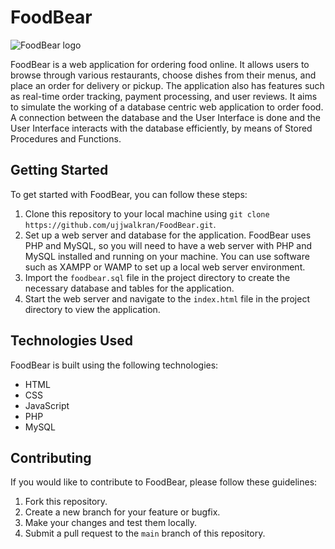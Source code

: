 # FoodBear

![FoodBear logo](https://github.com/ujjwalkran/FoodBear/blob/main/logo.png)

FoodBear is a web application for ordering food online. It allows users to browse through various restaurants, choose dishes from their menus, and place an order for delivery or pickup. The application also has features such as real-time order tracking, payment processing, and user reviews. It aims to simulate the working of a database centric web application to order food. A connection between the database and the User Interface is done and the User Interface interacts with the database efficiently, by means of Stored Procedures and Functions.

## Getting Started

To get started with FoodBear, you can follow these steps:

1. Clone this repository to your local machine using `git clone https://github.com/ujjwalkran/FoodBear.git`.
2. Set up a web server and database for the application. FoodBear uses PHP and MySQL, so you will need to have a web server with PHP and MySQL installed and running on your machine. You can use software such as XAMPP or WAMP to set up a local web server environment.
3. Import the `foodbear.sql` file in the project directory to create the necessary database and tables for the application.
4. Start the web server and navigate to the `index.html` file in the project directory to view the application.

## Technologies Used

FoodBear is built using the following technologies:

- HTML
- CSS
- JavaScript
- PHP
- MySQL

## Contributing

If you would like to contribute to FoodBear, please follow these guidelines:

1. Fork this repository.
2. Create a new branch for your feature or bugfix.
3. Make your changes and test them locally.
4. Submit a pull request to the `main` branch of this repository.


